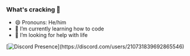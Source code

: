 ### What's cracking 👋

<!--
**WhoTook7050/WhoTook7050** is a ✨ _special_ ✨ repository because its `README.md` (this file) appears on your GitHub profile.

Here are some ideas to get you started:

- 🔭 I’m currently working on ...
- 🌱 I’m currently learning ...
- 👯 I’m looking to collaborate on ...
- 🤔 I’m looking for help with ...
- 💬 Ask me about ...
- 📫 How to reach me: ...
- ⚡ Fun fact: ...
-->

- 😄 Pronouns: He/him
- 🌱 I’m currently learning how to code
- 🤔 I’m looking for help with life

[![Discord Presence](https://lanyard.cnrad.dev/api/210731839692865546?theme=light&bg=c0a1d2&hideDiscrim=true&hideTimestamp=true&hideStatus=true&idleMessage=Girls%20do%20their%20best%20now%20and%20are%20preparing.%20Please%20watch%20warmly%20until%20it%20is%20ready.)](https://discord.com/users/210731839692865546)
